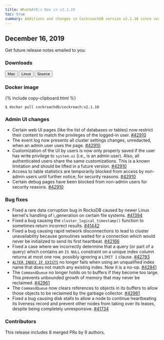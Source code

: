 ```yaml
---
title: What&#39;s New in v2.1.10
toc: true
summary: Additions and changes in CockroachDB version v2.1.10 since version v2.1.9
---
```


## December 16, 2019

Get future release notes emailed to you:

<div class="hubspot-install-form install-form-1 clearfix">
    <script>
        hbspt.forms.create({
            css: '',
            cssClass: 'install-form',
            portalId: '1753393',
            formId: '39686297-81d2-45e7-a73f-55a596a8d5ff',
            formInstanceId: 1,
            target: '.install-form-1'
        });
    </script>
</div>

### Downloads

<div id="os-tabs" class="clearfix">
    <a href="https://binaries.cockroachdb.com/cockroach-v2.1.10.darwin-10.9-amd64.tgz"><button id="mac" data-eventcategory="mac-binary-release-notes">Mac</button></a>
    <a href="https://binaries.cockroachdb.com/cockroach-v2.1.10.linux-amd64.tgz"><button id="linux" data-eventcategory="linux-binary-release-notes">Linux</button></a>
    <a href="https://binaries.cockroachdb.com/cockroach-v2.1.10.src.tgz"><button id="source" data-eventcategory="source-release-notes">Source</button></a>
</div>

### Docker image

{% include copy-clipboard.html %}
~~~shell
$ docker pull cockroachdb/cockroach:v2.1.10
~~~

### Admin UI changes

- Certain web UI pages (like the list of databases or tables) now restrict their content to match the privileges of the logged-in user. [#42910][#42910]
- The event log now presents all cluster settings changes, unredacted, when an admin user uses the page. [#42910][#42910]
- Customization of the UI by users is now only properly saved if the user has write privilege to `system.ui` (i.e., is an admin user). Also, all authenticated users share the same customizations. This is a known limitation and should be lifted in a future version. [#42910][#42910]
- Access to table statistics are temporarily blocked from access by non-admin users until further notice, for security reasons. [#42910][#42910]
- Certain debug pages have been blocked from non-admin users for security reasons. [#42910][#42910]

### Bug fixes

- Fixed a rare data corruption bug in RocksDB caused by newer Linux kernel's handling of i_generation on certain file systems. [#41394][#41394]
- Fixed a bug causing the `cluster_logical_timestamp()` function to sometimes return incorrect results. [#41442][#41442]
- Fixed a bug causing rapid network disconnections to lead to cluster unavailability because goroutines waited for a connection which would never be initialized to send its first heartbeat. [#42166][#42166]
- Fixed a case where we incorrectly determine that a query (or part of a query) which contains an `IS NULL` constraint on a unique index column returns at most one row, possibly ignoring a `LIMIT 1` clause. [#42793][#42793]
- [`ALTER INDEX IF EXISTS`](../v2.1/alter-index.html) no longer fails when using an unqualified index name that does not match any existing index. Now it is a no-op. [#42841][#42841]
- The `CommandQueue` no longer holds on to buffers if they become too large. This prevents unbounded growth of memory that may never be reclaimed. [#42961][#42961]
- The `CommandQueue` now clears references to objects in its buffers to allow those objects to be reclaimed by the garbage collector. [#42961][#42961]
- Fixed a bug causing disk stalls to allow a node to continue heartbeating its liveness record and prevent other nodes from taking over its leases, despite being completely unresponsive. [#41734][#41734]

### Contributors

This release includes 8 merged PRs by 9 authors.

[#42910]: https://github.com/cockroachdb/cockroach/pull/42910
[#41734]: https://github.com/cockroachdb/cockroach/pull/41734
[#41394]: https://github.com/cockroachdb/cockroach/pull/41394
[#41442]: https://github.com/cockroachdb/cockroach/pull/41442
[#42166]: https://github.com/cockroachdb/cockroach/pull/42166
[#42793]: https://github.com/cockroachdb/cockroach/pull/42793
[#42841]: https://github.com/cockroachdb/cockroach/pull/42841
[#42961]: https://github.com/cockroachdb/cockroach/pull/42961
